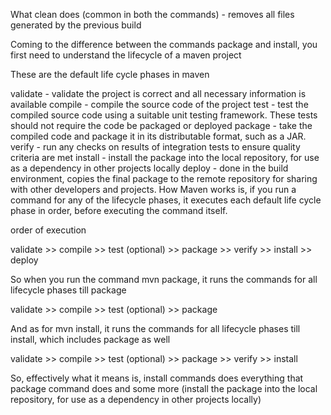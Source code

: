 What clean does (common in both the commands) - removes all files generated by the previous build

Coming to the difference between the commands package and install, you first need to understand the lifecycle of a maven project

These are the default life cycle phases in maven

validate - validate the project is correct and all necessary information is available
compile - compile the source code of the project
test - test the compiled source code using a suitable unit testing framework. These tests should not require the code be packaged or deployed
package - take the compiled code and package it in its distributable format, such as a JAR.
verify - run any checks on results of integration tests to ensure quality criteria are met
install - install the package into the local repository, for use as a dependency in other projects locally
deploy - done in the build environment, copies the final package to the remote repository for sharing with other developers and projects.
How Maven works is, if you run a command for any of the lifecycle phases, it executes each default life cycle phase in order, before executing the command itself.

order of execution

validate >> compile >> test (optional) >> package >> verify >> install >> deploy

So when you run the command mvn package, it runs the commands for all lifecycle phases till package

validate >> compile >> test (optional) >> package

And as for mvn install, it runs the commands for all lifecycle phases till install, which includes package as well

validate >> compile >> test (optional) >> package >> verify >> install

So, effectively what it means is, install commands does everything that package command does and some more (install the package into the local repository, for use as a dependency in other projects locally)
